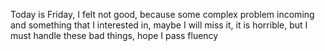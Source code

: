 Today is Friday, I felt not good, because some complex problem incoming and something that I interested in, maybe I will miss it, it is horrible, but I must handle these bad things, hope I pass fluency
